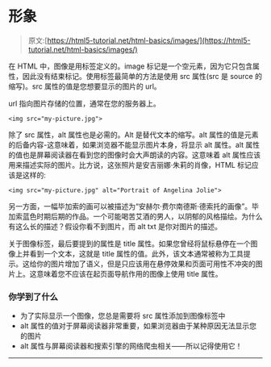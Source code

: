 # 形象

> 原文:[https://html5-tutorial.net/html-basics/images/](https://html5-tutorial.net/html-basics/images/)

在 HTML 中，图像是用标签定义的。image 标记是一个空元素，因为它只包含属性，因此没有结束标记。使用标签最简单的方法是使用 src 属性(src 是 source 的缩写)。src 属性的值是您想要显示的图片的 url。

url 指向图片存储的位置，通常在您的服务器上。

```
<img src="my-picture.jpg">
```

除了 src 属性，alt 属性也是必需的。Alt 是替代文本的缩写。alt 属性的值是元素的后备内容-这意味着，如果浏览器不能显示图片本身，将显示 alt 属性。alt 属性的值也是屏幕阅读器在看到您的图像时会大声朗读的内容。这意味着 alt 属性应该用来描述实际的图片。比方说，这张照片是安吉丽娜·朱莉的肖像，HTML 标记应该是这样的:

```
<img src="my-picture.jpg" alt="Portrait of Angelina Jolie">
```

另一方面，一幅毕加索的画可以被描述为“安赫尔·费尔南德斯·德索托的画像”。毕加索蓝色时期后期的作品。一个可能喝苦艾酒的男人，以阴郁的风格描绘。为什么有这么长的描述？假设你看不到图片，而 alt txt 是你对图片的描述。

<input type="hidden" name="IL_IN_ARTICLE">

关于图像标签，最后要提到的属性是 title 属性。如果您曾经将鼠标悬停在一个图像上并看到一个文本，这就是 title 属性的值。此外，该文本通常被称为工具提示。这给你的图片增加了语义，但是只应该用在悬停效果和页面可用性不冲突的图片上。这意味着您不应该在起页面导航作用的图像上使用 title 属性。

### 你学到了什么

*   为了实际显示一个图像，您总是需要将 src 属性添加到图像标签中
*   alt 属性的值对于屏幕阅读器非常重要，如果浏览器由于某种原因无法显示您的图片
*   alt 属性与屏幕阅读器和搜索引擎的网络爬虫相关——所以记得使用它！

* * *